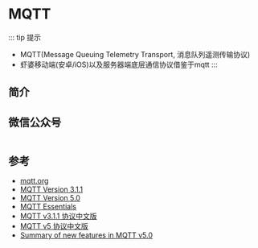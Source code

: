 # MQTT

::: tip 提示

- MQTT(Message Queuing Telemetry Transport, 消息队列遥测传输协议)
- 虾婆移动端(安卓/iOS)以及服务器端底层通信协议借鉴于mqtt
:::

## 简介

<!-- - [mqttv5](/protocol/mqttv5)
- [mqttv3.1.1](/protocol/mqttv311) -->

<!-- ```bash
# 消息体最大长度65535字节
``` -->

## 微信公众号

<img :src="$withBase('/image/qrcode_xiaperio_430.jpg')" style="width:250px;"/>

## 参考


- [mqtt.org](http://mqtt.org/)
- [MQTT Version 3.1.1](http://docs.oasis-open.org/mqtt/mqtt/v3.1.1/os/mqtt-v3.1.1-os.html)
- [MQTT Version 5.0](https://docs.oasis-open.org/mqtt/mqtt/v5.0/mqtt-v5.0.html)
- [MQTT Essentials](https://www.hivemq.com/mqtt-essentials/)
- [MQTT v3.1.1 协议中文版](https://github.com/pengjinning/mqttv3.1.1)
- [MQTT v5 协议中文版](https://github.com/pengjinning/mqttv5)
- [Summary of new features in MQTT v5.0](https://docs.oasis-open.org/mqtt/mqtt/v5.0/os/mqtt-v5.0-os.html#_Toc3901293)
